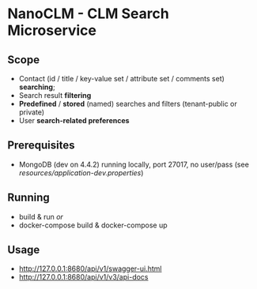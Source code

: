 # NanoCLM - CLM Search Microservice

## Scope
- Contact (id / title / key-value set / attribute set / comments set) **searching**;
- Search result **filtering**
- **Predefined** / **stored** (named) searches and filters (tenant-public or private)
- User **search-related preferences**

## Prerequisites
- MongoDB (dev on 4.4.2) running locally, port 27017, no user/pass (see _resources/application-dev.properties_)

## Running
- build & run *or*
- docker-compose build & docker-compose up

## Usage
- http://127.0.0.1:8680/api/v1/swagger-ui.html
- http://127.0.0.1:8680/api/v1/v3/api-docs
